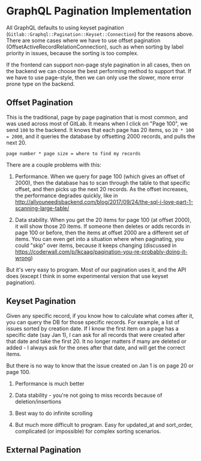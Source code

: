 # GraphQL Pagination Implementation

All GraphQL defaults to using keyset pagination (`Gitlab::Graphql::Pagination::Keyset::Connection`) for the reasons above.  There are some cases where we have to use offset pagination (OffsetActiveRecordRelationConnection), such as when sorting by label priority in issues, because the sorting is too complex.

If the frontend can support non-page style pagination in all cases, then on the backend we can choose the best performing method to support that.  If we have to use page-style, then we can only use the slower, more error prone type on the backend.

## Offset Pagination

This is the traditional, page by page pagination that is most common, and was used across most of GitLab.  It means when I click on "Page 100", we send `100` to the backend.  It knows that each page has 20 items, so `20 * 100 = 2000`, and it queries the database by offsetting 2000 records, and pulls the next 20.

```
page number * page size = where to find my records
```

There are a couple problems with this:

1. Performance. When we query for page 100 (which gives an offset of 2000), then the database has to scan through the table to that specific offset, and then picks up the next 20 records.  As the offset increases, the performance degrades quickly, like in http://allyouneedisbackend.com/blog/2017/09/24/the-sql-i-love-part-1-scanning-large-table/

2. Data stability.  When you get the 20 items for page 100 (at offset 2000), it will show those 20 items.  If someone then deletes or adds records in page 100 or before, then the items at offset 2000 are a different set of items.  You can even get into a situation where when paginating, you could "skip" over items, because it keeps changing (discussed in https://coderwall.com/p/lkcaag/pagination-you-re-probably-doing-it-wrong)

But it's very easy to program.  Most of our pagination uses it, and the API does (except I think in some experimental version that use keyset pagination).

## Keyset Pagination

Given any specific record, if you know how to calculate what comes after it, you can query the DB for those specific records.  For example, a list of issues sorted by creation date.  If I know the first item on a page has a specific date (say Jan 1), I can ask for all records that were created after that date and take the first 20.  It no longer matters if many are deleted or added - I always ask for the ones after that date, and will get the correct items.

But there is no way to know that the issue created on Jan 1 is on page 20 or page 100.

1. Performance is much better

1. Data stability - you're not going to miss records because of deletion/insertions

1. Best way to do infinite scrolling

1. But much more difficult to program.  Easy for updated_at and sort_order, complicated (or impossible) for complex sorting scenarios.

## External Pagination

